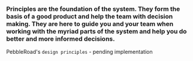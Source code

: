 ### Principles are the foundation of the system. They form the basis of a good product and help the team with decision making. They are here to guide you and your team when working with the myriad parts of the system and help you do better and more informed decisions.

PebbleRoad's <code>design principles</code> - pending implementation
